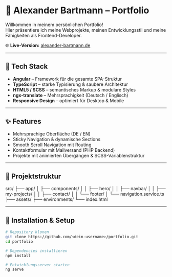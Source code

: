 # 💼 Alexander Bartmann – Portfolio

Willkommen in meinem persönlichen Portfolio!  
Hier präsentiere ich meine Webprojekte, meinen Entwicklungsstil und meine Fähigkeiten als Frontend-Developer.

🌐 **Live-Version:** [alexander-bartmann.de](https://alexander-bartmann.de)

---

## 🚀 Tech Stack

- **Angular** – Framework für die gesamte SPA-Struktur  
- **TypeScript** – starke Typisierung & saubere Architektur  
- **HTML5 / SCSS** – semantisches Markup & modulare Styles  
- **ngx-translate** – Mehrsprachigkeit (Deutsch / Englisch)  
- **Responsive Design** – optimiert für Desktop & Mobile  

---

## ✨ Features

- Mehrsprachige Oberfläche (DE / EN)
- Sticky Navigation & dynamische Sections
- Smooth Scroll Navigation mit Routing
- Kontaktformular mit Mailversand (PHP Backend)
- Projekte mit animierten Übergängen & SCSS-Variablenstruktur

---

## 📁 Projektstruktur

src/
├── app/
│ ├── components/
│ │ ├── hero/
│ │ ├── navbar/
│ │ ├── my-projects/
│ │ ├── contact/
│ │ └── footer/
│ └── navigation.service.ts
├── assets/
├── environments/
└── index.html


---

## 🧩 Installation & Setup

```bash
# Repository klonen
git clone https://github.com/<dein-username>/portfolio.git
cd portfolio

# Dependencies installieren
npm install

# Entwicklungsserver starten
ng serve
